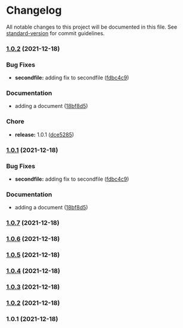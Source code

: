 # Changelog

All notable changes to this project will be documented in this file. See [standard-version](https://github.com/conventional-changelog/standard-version) for commit guidelines.

### [1.0.2](https://github.com/saikatLUA/conventionalcommitfeature/compare/v1.0.7...v1.0.2) (2021-12-18)


### Bug Fixes

* **secondfile:** adding fix to secondfile ([fdbc4c9](https://github.com/saikatLUA/conventionalcommitfeature/commit/fdbc4c9df19623f3ceb327c782c3093c41eb1ee5))


### Documentation

* adding a document ([18bf8d5](https://github.com/saikatLUA/conventionalcommitfeature/commit/18bf8d5979cfe6b8180f8d4b294bcbfaf80dd84c))


### Chore

* **release:** 1.0.1 ([dce5285](https://github.com/saikatLUA/conventionalcommitfeature/commit/dce5285d84a2f692d137f7bf596ed7a20fc65adf))

### [1.0.1](https://github.com/saikatLUA/conventionalcommitfeature/compare/v1.0.7...v1.0.1) (2021-12-18)


### Bug Fixes

* **secondfile:** adding fix to secondfile ([fdbc4c9](https://github.com/saikatLUA/conventionalcommitfeature/commit/fdbc4c9df19623f3ceb327c782c3093c41eb1ee5))


### Documentation

* adding a document ([18bf8d5](https://github.com/saikatLUA/conventionalcommitfeature/commit/18bf8d5979cfe6b8180f8d4b294bcbfaf80dd84c))

### [1.0.7](https://github.com/saikatLUA/conventionalcommitfeature/compare/v1.0.6...v1.0.7) (2021-12-18)

### [1.0.6](https://github.com/saikatLUA/conventionalcommitfeature/compare/v1.0.5...v1.0.6) (2021-12-18)

### [1.0.5](https://github.com/saikatLUA/conventionalcommitfeature/compare/v1.0.4...v1.0.5) (2021-12-18)

### [1.0.4](https://github.com/saikatLUA/conventionalcommitfeature/compare/v1.0.3...v1.0.4) (2021-12-18)

### [1.0.3](https://github.com/saikatLUA/conventionalcommitfeature/compare/v1.0.2...v1.0.3) (2021-12-18)

### [1.0.2](https://github.com/saikatLUA/conventionalcommitfeature/compare/v1.0.1...v1.0.2) (2021-12-18)

### 1.0.1 (2021-12-18)
